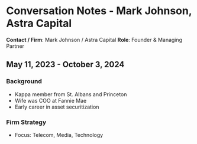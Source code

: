 # Conversation Notes - Mark Johnson, Astra Capital

**Contact / Firm**: Mark Johnson / Astra Capital
**Role**: Founder & Managing Partner

## May 11, 2023 - October 3, 2024

### Background
- Kappa member from St. Albans and Princeton
- Wife was COO at Fannie Mae
- Early career in asset securitization

### Firm Strategy
- Focus: Telecom, Media, Technology
